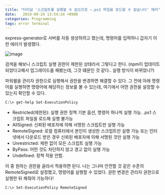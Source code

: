 ```yaml
---
title: "터미널 '스크립트를 실행할 수 없으므로 ~.ps1 파일을 로드할 수 없습니다' 에러"
date:   2019-09-24 13:54:24 +0900
categories: Programming
tags: error terminal
--- 
```


express-generator로 서버를 자동 생성하려고 했는데, 명령어를 입력하니 갑자기 이런 에러가 발생했다.  
  
![image](https://user-images.githubusercontent.com/42017052/65482159-0e3f3580-ded3-11e9-8b65-bec3d50bd186.png)
  
검색을 해보니 스크립트 실행 권한이 제한된 상태라서 그렇다고 한다. (npm이 업데이트 되었다고해서 업그레이드를 해봤는데, 그것 떄문인 것 같다.. 실행 방식이 바뀌었나?)  
  
파워쉘을 관리자 권한으로 실행해서 권한을 변경하면 해결할 수 있다. 그 전에 아래 명령어를 실행하면 명령어에 해당하는 정보를 볼 수 있는데, 여기에서 어떤 권한을 설정할 수 있는지 확인할 수 있다.  
  
```bash
C:\> get-help Set-ExecutionPolicy
```
  
- Restricted(제한된): 실행 권한 정책 기본 옵션, 명령어 하나씩 실행 가능. .ps1 스크립트 파일을 로드해 실행 불가능
- AllSigned: 신뢰된 배포자에 의해 서명된 스크립트만 실행 가능
- RemoteSigned: 로컬 컴퓨터에서 본인이 생성한 스크립트만 실행 가능 또는 인터넷에서 다운로드 받은 경우 신뢰된 배포자에 의해 서명된 것만 실행 가능
- Unrestricted: 제한 없이 모든 스크립트 실행 가능
- ByPass: 어떤 것도 차단하지 않고 경고 없이 실행 가능
- Undefined: 정책 적용 안함.
  
이 중 원하는 권한을 골라서 적용하면 된다. 나는 그나마 안전할 것 같은 수준의 RemoteSigned로 설정했고, 명령어를 실행할 수 있었다. 권한 변경은 관리자 권한으로 실행한 뒤 해줘야 가능하다!  
  
```bash
C:\> Set-ExecutionPolicy RemoteSigned
```